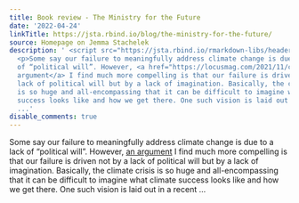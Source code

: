 ```yaml
---
title: Book review - The Ministry for the Future
date: '2022-04-24'
linkTitle: https://jsta.rbind.io/blog/the-ministry-for-the-future/
source: Homepage on Jemma Stachelek
description: ' <script src="https://jsta.rbind.io/rmarkdown-libs/header-attrs/header-attrs.js"></script>
  <p>Some say our failure to meaningfully address climate change is due to a lack
  of “political will”. However, <a href="https://locusmag.com/2021/11/cory-doctorow-the-unimaginable/">an
  argument</a> I find much more compelling is that our failure is driven not by a
  lack of political will but by a lack of imagination. Basically, the climate crisis
  is so huge and all-encompassing that it can be difficult to imagine what climate
  success looks like and how we get there. One such vision is laid out in a recent
  ...'
disable_comments: true
---
```

 <script src="https://jsta.rbind.io/rmarkdown-libs/header-attrs/header-attrs.js"></script> <p>Some say our failure to meaningfully address climate change is due to a lack of “political will”. However, <a href="https://locusmag.com/2021/11/cory-doctorow-the-unimaginable/">an argument</a> I find much more compelling is that our failure is driven not by a lack of political will but by a lack of imagination. Basically, the climate crisis is so huge and all-encompassing that it can be difficult to imagine what climate success looks like and how we get there. One such vision is laid out in a recent ...
